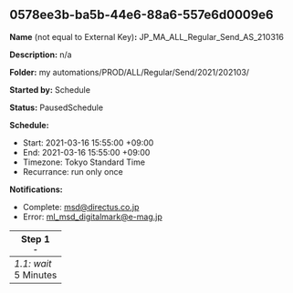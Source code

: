 ## 0578ee3b-ba5b-44e6-88a6-557e6d0009e6

**Name** (not equal to External Key)**:** JP_MA_ALL_Regular_Send_AS_210316

**Description:** n/a

**Folder:** my automations/PROD/ALL/Regular/Send/2021/202103/

**Started by:** Schedule

**Status:** PausedSchedule

**Schedule:**

* Start: 2021-03-16 15:55:00 +09:00
* End: 2021-03-16 15:55:00 +09:00
* Timezone: Tokyo Standard Time
* Recurrance: run only once

**Notifications:**

* Complete: msd@directus.co.jp
* Error: ml_msd_digitalmark@e-mag.jp

| Step 1<br>_<small>-</small>_ |
| --- |
| _1.1: wait_<br>5 Minutes |
